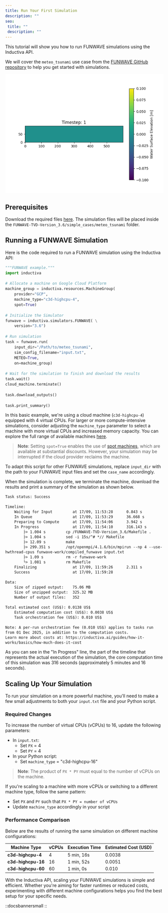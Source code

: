 ```yaml
---
title: Run Your First Simulation
description: ""
seo:
 title: ""
 description: ""
---
```


This tutorial will show you how to run FUNWAVE simulations using the Inductiva API.

We will cover the `meteo_tsunami` use case from the [FUNWAVE GitHub repository](https://github.com/fengyanshi/FUNWAVE-TVD/tree/Version_3.6) to help you get started with simulations.

![FUNWAVE simulation visualization](funwave/funwave_animation.gif)

## Prerequisites
Download the required files [here](https://github.com/fengyanshi/FUNWAVE-TVD/releases/tag/Version_3.6). The simulation files will be placed inside the `FUNWAVE-TVD-Version_3.6/simple_cases/meteo_tsunami` folder.

## Running a FUNWAVE Simulation
Here is the code required to run a FUNWAVE simulation using the Inductiva API:

```python
"""FUNWAVE example."""
import inductiva

# Allocate a machine on Google Cloud Platform
machine_group = inductiva.resources.MachineGroup(
	provider="GCP",
	machine_type="c3d-highcpu-4",
	spot=True)

# Initialize the Simulator
funwave = inductiva.simulators.FUNWAVE( \
	version="3.6")

# Run simulation
task = funwave.run(
	input_dir="/Path/to/meteo_tsunami",
	sim_config_filename="input.txt",
	METEO=True,
	on=machine_group)

# Wait for the simulation to finish and download the results
task.wait()
cloud_machine.terminate()

task.download_outputs()

task.print_summary()
```

In this basic example, we're using a cloud machine (`c3d-highcpu-4`) equipped with 4 virtual CPUs.
For larger or more compute-intensive simulations, consider adjusting the `machine_type` parameter to select
a machine with more virtual CPUs and increased memory capacity. You can explore the full range of available machines [here](https://console.inductiva.ai/machine-groups/instance-types).

> **Note**: Setting `spot=True` enables the use of [spot machines](../how-it-works/machines/spot-machines.md), which are available at substantial discounts.
> However, your simulation may be interrupted if the cloud provider reclaims the machine.

To adapt this script for other FUNWAVE simulations, replace `input_dir` with the
path to your FUNWAVE input files and set the `case_name` accordingly.

When the simulation is complete, we terminate the machine, download the results and print a summary of the simulation as shown below.

```
Task status: Success

Timeline:
	Waiting for Input         at 17/09, 11:53:28      0.843 s
	In Queue                  at 17/09, 11:53:29      36.668 s
	Preparing to Compute      at 17/09, 11:54:06      3.942 s
	In Progress               at 17/09, 11:54:10      316.143 s
		├> 1.004 s         cp /FUNWAVE-TVD-Version_3.6/Makefile .
		├> 1.004 s         sed -i 15s/^# *// Makefile
		├> 12.09 s         make
		├> 299.351 s       /opt/openmpi/4.1.6/bin/mpirun --np 4 --use-hwthread-cpus funwave-work/compiled_funwave input.txt
		├> 1.09 s          rm -r funwave-work
		└> 1.081 s         rm Makefile
	Finalizing                at 17/09, 11:59:26      2.311 s
	Success                   at 17/09, 11:59:28

Data:
	Size of zipped output:    75.06 MB
	Size of unzipped output:  325.32 MB
	Number of output files:   352

Total estimated cost (US$): 0.0138 US$
	Estimated computation cost (US$): 0.0038 US$
	Task orchestration fee (US$): 0.010 US$

Note: A per-run orchestration fee (0.010 US$) applies to tasks run from 01 Dec 2025, in addition to the computation costs.
Learn more about costs at: https://inductiva.ai/guides/how-it-works/basics/how-much-does-it-cost
```

As you can see in the "In Progress" line, the part of the timeline that represents the actual execution of the simulation,
the core computation time of this simulation was 316 seconds (approximately 5 minutes and 16 seconds).

## Scaling Up Your Simulation
To run your simulation on a more powerful machine, you'll need to make a few small adjustments to both your `input.txt` file and your Python script.

### Required Changes
To increase the number of virtual CPUs (vCPUs) to 16, update the following parameters:

* In `input.txt`:
	- Set `PX` = 4
	- Set `PY` = 4
* In your Python script:
	- Set `machine_type` = "c3d-highcpu-16"

> **Note**: The product of `PX * PY` must equal to the number of vCPUs on the machine.

If you're scaling to a machine with more vCPUs or switching to a different machine type, follow the same pattern:
* Set `PX` and `PY` such that `PX * PY = number of vCPUs`
* Update `machine_type` accordingly in your script

### Performance Comparison
Below are the results of running the same simulation on different machine configurations:

| Machine Type             | vCPUs     | Execution Time             | Estimated Cost (USD) |
|--------------------------|------------------|------------------|----------------------|
| **c3d-highcpu-4** | 4               | 5 min, 16s        | 0.0038               |
| **c3d-highcpu-16** | 16               | 1 min, 52s        | 0.0051               |
| **c3d-highcpu-60** | 60               | 1 min, 0s       | 0.010                |

With the Inductiva API, scaling your FUNWAVE simulations is simple and efficient. Whether you're aiming for faster runtimes or reduced costs, experimenting with different machine configurations helps you find the best setup for your specific needs.

::docsbannersmall
::
